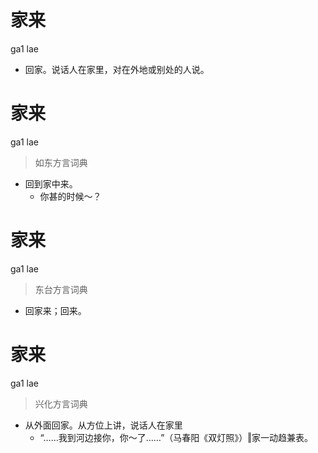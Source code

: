 # 家来
ga1 lae
- 回家。说话人在家里，对在外地或别处的人说。

# 家来
ga1 lae
> 如东方言词典
- 回到家中来。
  - 你甚的时候～？

# 家来
ga1 lae
> 东台方言词典
- 回家来；回来。

# 家来
ga1 lae
> 兴化方言词典
- 从外面回家。从方位上讲，说话人在家里
  - “……我到河边接你，你～了……”（马春阳《双灯照》）‖家一动趋兼表。
